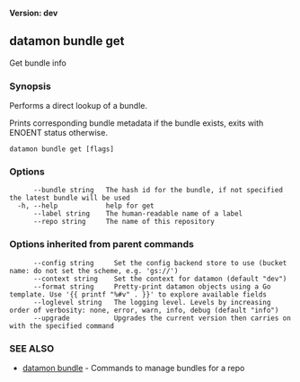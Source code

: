 **Version: dev**

## datamon bundle get

Get bundle info

### Synopsis

Performs a direct lookup of a bundle.

Prints corresponding bundle metadata if the bundle exists,
exits with ENOENT status otherwise.

```
datamon bundle get [flags]
```

### Options

```
      --bundle string   The hash id for the bundle, if not specified the latest bundle will be used
  -h, --help            help for get
      --label string    The human-readable name of a label
      --repo string     The name of this repository
```

### Options inherited from parent commands

```
      --config string     Set the config backend store to use (bucket name: do not set the scheme, e.g. 'gs://')
      --context string    Set the context for datamon (default "dev")
      --format string     Pretty-print datamon objects using a Go template. Use '{{ printf "%#v" . }}' to explore available fields
      --loglevel string   The logging level. Levels by increasing order of verbosity: none, error, warn, info, debug (default "info")
      --upgrade           Upgrades the current version then carries on with the specified command
```

### SEE ALSO

* [datamon bundle](datamon_bundle.md)	 - Commands to manage bundles for a repo

